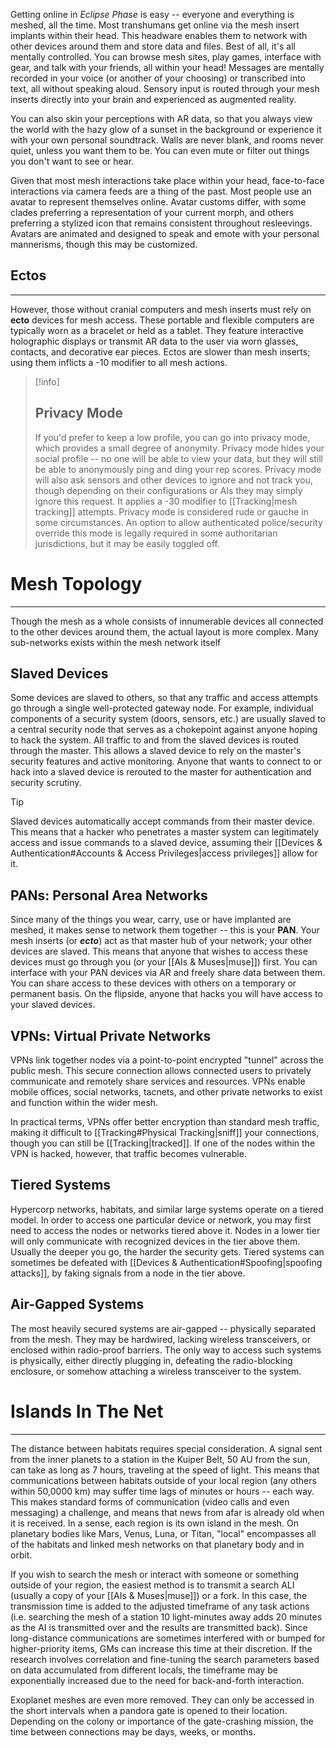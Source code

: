 Getting online in *Eclipse Phase* is easy -- everyone and everything is meshed, all the time.  Most transhumans get online via the mesh insert implants within their head.  This headware enables them to network with other devices around them and store data and files.  Best of all, it's all mentally controlled.  You can browse mesh sites, play games, interface with gear, and talk with your friends, all within your head!  Messages are mentally recorded in your voice (or another of your choosing) or transcribed into text, all without speaking aloud.  Sensory input is routed through your mesh inserts directly into your brain and experienced as augmented reality.

You can also skin your perceptions with AR data, so that you always view the world with the hazy glow of a sunset in the background or experience it with your own personal soundtrack.  Walls are never blank, and rooms never quiet, unless you want them to be.  You can even mute or filter out things you don't want to see or hear.

Given that most mesh interactions take place within your head, face-to-face interactions via camera feeds are a thing of the past.  Most people use an avatar to represent themselves online.  Avatar customs differ, with some clades preferring a representation of your current morph, and others preferring a stylized icon that remains consistent throughout resleevings.  Avatars are animated and designed to speak and emote with your personal mannerisms, though this may be customized.

## Ectos
---
However, those without cranial computers and mesh inserts must rely on **ecto** devices for mesh access.  These portable and flexible computers are typically worn as a bracelet or held as a tablet.  They feature interactive holographic displays or transmit AR data to the user via worn glasses, contacts, and decorative ear pieces.  Ectos are slower than mesh inserts; using them inflicts a -10 modifier to all mesh actions.

> [!info]
>## Privacy Mode
>If you'd prefer to keep a low profile, you can go into privacy mode, which provides a small degree of anonymity.  Privacy mode hides your social profile -- no one will be able to view your data, but they will still be able to anonymously ping and ding your rep scores.  Privacy mode will also ask sensors and other devices to ignore and not track you, though depending on their configurations or AIs they may simply ignore this request.  It applies a -30 modifier to [[Tracking|mesh tracking]] attempts.  Privacy mode is considered rude or gauche in some circumstances.  An option to allow authenticated police/security override this mode is legally required in some authoritarian jurisdictions, but it may be easily toggled off.

# Mesh Topology
---
Though the mesh as a whole consists of innumerable devices all connected to the other devices around them, the actual layout is more complex.  Many sub-networks exists within the mesh network itself


## Slaved Devices
Some devices are slaved to others, so that any traffic and access attempts go through a single well-protected gateway node.  For example, individual components of a security system (doors, sensors, etc.) are usually slaved to a central security node that serves as a chokepoint against anyone hoping to hack the system.  All traffic to and from the slaved devices is routed through the master.  This allows a slaved device to rely on the master's security features and active monitoring.  Anyone that wants to connect to or hack into a slaved device is rerouted to the master for authentication and security scrutiny.

> [!tip]
>Slaved devices automatically accept commands from their master device.  This means that a hacker who penetrates a master system can legitimately access and issue commands to a slaved device, assuming their [[Devices & Authentication#Accounts & Access Privileges|access privileges]] allow for it.


## PANs: Personal Area Networks
Since many of the things you wear, carry, use or have implanted are meshed, it makes sense to network them together -- this is your **PAN**. Your mesh inserts (or ***ecto***) act as that master hub of your network; your other devices are slaved.  This means that anyone that wishes to access these devices must go through you (or your [[AIs & Muses|muse]]) first.  You can interface with your PAN devices via AR and freely share data between them.  You can share access to these devices with others on a temporary or permanent basis.  On the flipside, anyone that hacks you will have access to your slaved devices.

## VPNs: Virtual Private Networks
VPNs link together nodes via a point-to-point encrypted "tunnel" across the public mesh.  This secure connection allows connected users to privately communicate and remotely share services and resources.  VPNs enable mobile offices, social networks, tacnets, and other private networks to exist and function within the wider mesh.  

In practical terms, VPNs offer better encryption than standard mesh traffic, making it difficult to [[Tracking#Physical Tracking|sniff]] your connections, though you can still be [[Tracking|tracked]].  If one of the nodes within the VPN is hacked, however, that traffic becomes vulnerable.

## Tiered Systems
Hypercorp networks, habitats, and similar large systems operate on a tiered model.  In order to access one particular device or network, you may first need to access the nodes or networks tiered above it.  Nodes in a lower tier will only communicate with recognized devices in the tier above them.  Usually the deeper you go, the harder the security gets.  Tiered systems can sometimes be defeated with [[Devices & Authentication#Spoofing|spoofing attacks]], by faking signals from a node in the tier above.
## Air-Gapped Systems
The most heavily secured systems are air-gapped -- physically separated from the mesh.  They may be hardwired, lacking wireless transceivers, or enclosed within radio-proof barriers.  The only way to access such systems is physically, either directly plugging in, defeating the radio-blocking enclosure, or somehow attaching a wireless transceiver to the system.

# Islands In The Net
---
The distance between habitats requires special consideration.  A signal sent from the inner planets to a station in the Kuiper Belt, 50 AU from the sun, can take as long as 7 hours, traveling at the speed of light.  This means that communications between habitats outside of your local region (any others within 50,0000 km) may suffer time lags of minutes or hours -- each way.  This makes standard forms of communication (video calls and even messaging) a challenge, and means that news from afar is already old when it is received.  In a sense, each region is its own island in the mesh.  On planetary bodies like Mars, Venus, Luna, or Titan, "local" encompasses all of the habitats and linked mesh networks on that planetary body and in orbit.

If you wish to search the mesh or interact with someone or something outside of your region, the easiest method is to transmit a search ALI (usually a copy of your [[AIs & Muses|muse]]) or a fork.  In this case, the transmission time is added to the adjusted timeframe of any task actions (i.e. searching the mesh of a station 10 light-minutes away adds 20 minutes as the AI is transmitted over and the results are transmitted back).  Since long-distance communications are sometimes interfered with or bumped for higher-priority items, GMs can increase this time at their discretion.  If the research involves correlation and fine-tuning the search parameters based on data accumulated from different locals, the timeframe may be exponentially increased due to the need for back-and-forth interaction.

Exoplanet meshes are even more removed.  They can only be accessed in the short intervals when a pandora gate is opened to their location.  Depending on the colony or importance of the gate-crashing mission, the time between connections may be days, weeks, or months.
